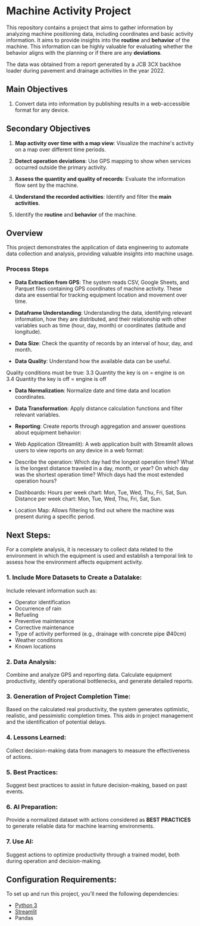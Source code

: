 # Machine Activity Project

This repository contains a project that aims to gather information by analyzing machine positioning data, including coordinates and basic activity information. It aims to provide insights into the **routine** and **behavior** of the machine. This information can be highly valuable for evaluating whether the behavior aligns with the planning or if there are any **deviations**.

The data was obtained from a report generated by a JCB 3CX backhoe loader during pavement and drainage activities in the year 2022.

## Main Objectives

1. Convert data into information by publishing results in a web-accessible format for any device.

## Secondary Objectives

1. **Map activity over time with a map view**: Visualize the machine's activity on a map over different time periods.

2. **Detect operation deviations**: Use GPS mapping to show when services occurred outside the primary activity.

3. **Assess the quantity and quality of records**: Evaluate the information flow sent by the machine.

4. **Understand the recorded activities**: Identify and filter the **main activities**.

5. Identify the **routine** and **behavior** of the machine.

## Overview

This project demonstrates the application of data engineering to automate data collection and analysis, providing valuable insights into machine usage.

### Process Steps

- **Data Extraction from GPS**: The system reads CSV, Google Sheets, and Parquet files containing GPS coordinates of machine activity. These data are essential for tracking equipment location and movement over time.

- **Dataframe Understanding**: Understanding the data, identifying relevant information, how they are distributed, and their relationship with other variables such as time (hour, day, month) or coordinates (latitude and longitude).

- **Data Size**: Check the quantity of records by an interval of hour, day, and month.

- **Data Quality**: Understand how the available data can be useful.

Quality conditions must be true:
3.3 Quantity the key is on = engine is on
3.4 Quantity the key is off = engine is off

- **Data Normalization**: Normalize date and time data and location coordinates.

- **Data Transformation**: Apply distance calculation functions and filter relevant variables.

- **Reporting**: Create reports through aggregation and answer questions about equipment behavior:

- Web Application (Streamlit): A web application built with Streamlit allows users to view reports on any device in a web format:

- Describe the operation: Which day had the longest operation time? What is the longest distance traveled in a day, month, or year? On which day was the shortest operation time? Which days had the most extended operation hours?

- Dashboards: Hours per week chart: Mon, Tue, Wed, Thu, Fri, Sat, Sun. Distance per week chart: Mon, Tue, Wed, Thu, Fri, Sat, Sun.

- Location Map: Allows filtering to find out where the machine was present during a specific period.

## Next Steps:

For a complete analysis, it is necessary to collect data related to the environment in which the equipment is used and establish a temporal link to assess how the environment affects equipment activity.

### 1. Include More Datasets to Create a Datalake:

Include relevant information such as:
- Operator identification
- Occurrence of rain
- Refueling
- Preventive maintenance
- Corrective maintenance
- Type of activity performed (e.g., drainage with concrete pipe Ø40cm)
- Weather conditions
- Known locations

### 2. Data Analysis:

Combine and analyze GPS and reporting data. Calculate equipment productivity, identify operational bottlenecks, and generate detailed reports.

### 3. Generation of Project Completion Time:

Based on the calculated real productivity, the system generates optimistic, realistic, and pessimistic completion times. This aids in project management and the identification of potential delays.

### 4. Lessons Learned:

Collect decision-making data from managers to measure the effectiveness of actions.

### 5. Best Practices:

Suggest best practices to assist in future decision-making, based on past events.

### 6. AI Preparation:

Provide a normalized dataset with actions considered as **BEST PRACTICES** to generate reliable data for machine learning environments.

### 7. Use AI:

Suggest actions to optimize productivity through a trained model, both during operation and decision-making.

## Configuration Requirements:

To set up and run this project, you'll need the following dependencies:

- [Python 3](https://www.python.org/)
- [Streamlit](https://streamlit.io/)
- Pandas